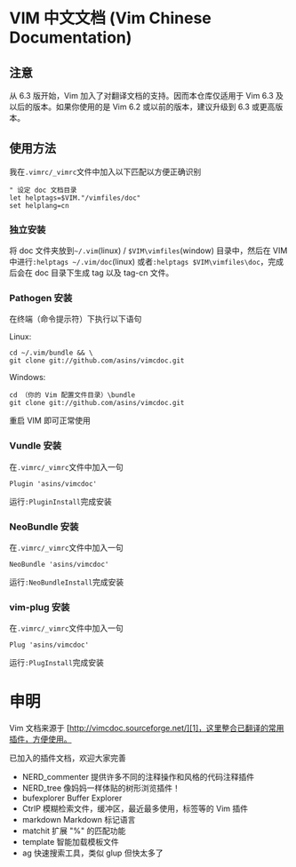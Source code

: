 # VIM 中文文档 (Vim Chinese Documentation)

## 注意

从 6.3 版开始，Vim 加入了对翻译文档的支持。因而本仓库仅适用于 Vim 6.3 及以后的版本。如果你使用的是 Vim 6.2 或以前的版本，建议升级到 6.3 或更高版本。


## 使用方法

我在`.vimrc/_vimrc`文件中加入以下匹配以方便正确识别

    " 设定 doc 文档目录
    let helptags=$VIM."/vimfiles/doc"
    set helplang=cn


### 独立安装

将 doc 文件夹放到`~/.vim`(linux) / `$VIM\vimfiles`(window) 目录中，然后在 VIM 中进行`:helptags ~/.vim/doc`(linux) 或者`:helptags $VIM\vimfiles\doc`，完成后会在 doc 目录下生成 tag 以及 tag-cn 文件。

### Pathogen 安装

在终端（命令提示符）下执行以下语句

Linux:

    cd ~/.vim/bundle && \
    git clone git://github.com/asins/vimcdoc.git

Windows:

    cd （你的 Vim 配置文件目录）\bundle
    git clone git://github.com/asins/vimcdoc.git

重启 VIM 即可正常使用

### Vundle 安装

在`.vimrc/_vimrc`文件中加入一句

    Plugin 'asins/vimcdoc'

运行`:PluginInstall`完成安装

### NeoBundle 安装

在`.vimrc/_vimrc`文件中加入一句

    NeoBundle 'asins/vimcdoc'

运行`:NeoBundleInstall`完成安装

### vim-plug 安装

在`.vimrc/_vimrc`文件中加入一句

    Plug 'asins/vimcdoc'

运行`:PlugInstall`完成安装


# 申明

Vim 文档来源于 [http://vimcdoc.sourceforge.net/][1]，这里整合已翻译的常用插件，方便使用。

已加入的插件文档，欢迎大家完善

  - NERD_commenter 提供许多不同的注释操作和风格的代码注释插件
  - NERD_tree 像妈妈一样体贴的树形浏览插件！
  - bufexplorer Buffer Explorer
  - CtrlP 模糊检索文件，缓冲区，最近最多使用，标签等的 Vim 插件
  - markdown Markdown 标记语言
  - matchit 扩展 "%" 的匹配功能
  - template 智能加载模板文件
  - ag 快速搜索工具，类似 glup 但快太多了

  [1]: http://vimcdoc.sourceforge.net/
